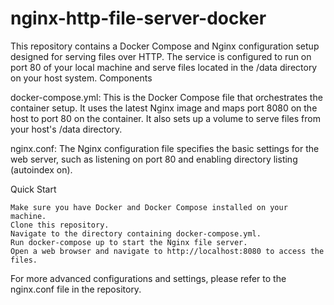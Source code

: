 # nginx-http-file-server-docker

This repository contains a Docker Compose and Nginx configuration setup designed for serving files over HTTP. The service is configured to run on port 80 of your local machine and serve files located in the /data directory on your host system.
Components

docker-compose.yml: This is the Docker Compose file that orchestrates the container setup. It uses the latest Nginx image and maps port 8080 on the host to port 80 on the container. It also sets up a volume to serve files from your host's /data directory.

nginx.conf: The Nginx configuration file specifies the basic settings for the web server, such as listening on port 80 and enabling directory listing (autoindex on).

Quick Start

    Make sure you have Docker and Docker Compose installed on your machine.
    Clone this repository.
    Navigate to the directory containing docker-compose.yml.
    Run docker-compose up to start the Nginx file server.
    Open a web browser and navigate to http://localhost:8080 to access the files.

For more advanced configurations and settings, please refer to the nginx.conf file in the repository.
